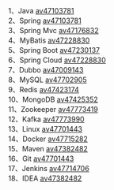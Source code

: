   
1、Java [av47103781](https://www.bilibili.com/video/av47103781/)  
2、Spring [av47103781](https://www.bilibili.com/video/av47103781/)  
3、Spring Mvc [av47176832](https://www.bilibili.com/video/av47176832/)  
4、MyBatis [av47228830](https://www.bilibili.com/video/av47228830/)  
5、Spring Boot [av47230137](https://www.bilibili.com/video/av47230137/)  
6、Spring Cloud [av47228830](https://www.bilibili.com/video/av47228830/)  
7、Dubbo [av47009143](https://www.bilibili.com/video/av47009143/)  
8、MySQL [av47702905](https://www.bilibili.com/video/av47702905/)  
9、Redis [av47423174](https://www.bilibili.com/video/av47423174/)  
10、MongoDB [av47425352](https://www.bilibili.com/video/av47425352/)  
11、Zookeeper [av47773419](https://www.bilibili.com/video/av47773419/)  
12、Kafka [av47773990](https://www.bilibili.com/video/av47773990/)  
13、Linux [av47701443](https://www.bilibili.com/video/av47701443/)  
14、Docker [av47715282](https://www.bilibili.com/video/av47715282/)  
15、Maven [av47382482](https://www.bilibili.com/video/av47382482/)  
16、Git [av47701443](https://www.bilibili.com/video/av47701443/)  
17、Jenkins [av47714706](https://www.bilibili.com/video/av47714706/)  
18、IDEA [av47382482](https://www.bilibili.com/video/av47382482/)

































































